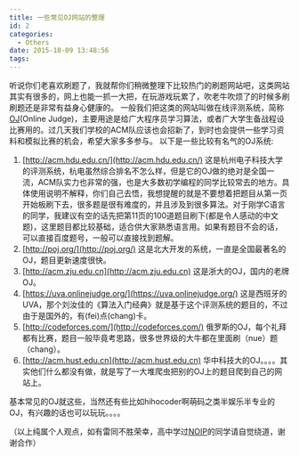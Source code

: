 ```yaml
---
title: 一些常见OJ网站的整理
id: 2
categories:
  - Others
date: 2015-10-09 13:48:56
tags:
---
```


听说你们老喜欢刷题了，我就帮你们稍微整理下比较热门的刷题网站吧，这类网站其实有很多的，网上也能一抓一大把，在玩游戏玩累了，吹老牛吹烦了的时候多刷刷题还是非常有益身心健康的。
一般我们把这类的网站叫做在线评测系统，简称[OJ](http://baike.baidu.com/link?url=lxjBwS96jheCpmPC47fQswcMvEHkxSAHfnQB2hhh_Nrz5eCvj4KAk6kSa5nTcltZxqH1StyTuNGPzYf92SFERq)(Online Judge)，主要用途是给广大程序员学习算法，或者广大学生备战程设比赛用的。过几天我们学校的ACM队应该也会招新了，到时也会提供一些学习资料和模拟比赛的机会，希望大家多多参与。
以下是一些比较有名气的OJ系统:
1. [http://acm.hdu.edu.cn/](http://acm.hdu.edu.cn/)
这是杭州电子科技大学的评测系统，杭电虽然综合排名不怎么样，但是它的OJ做的绝对是全国一流，ACM队实力也非常的强，也是大多数初学编程的同学比较常去的地方。具体使用说明不解释，你们自己去悟，我想提醒的就是不要想着把题目从第一页开始板刷下去，很多题是很有难度的，并且涉及到很多算法。对于刚学C语言的同学，我建议有空的话先把第11页的100道题目刷下(都是令人感动的中文题)，这里题目都比较基础，适合供大家熟悉语言用。如果有题目不会的话，可以直接百度题号，一般可以直接找到题解。
2. [http://poj.org/](http://poj.org/)
这是北大开发的系统，一直是全国最著名的OJ，题目更新速度很快。
3. [http://acm.zju.edu.cn](http://acm.zju.edu.cn)
这是浙大的OJ，国内的老牌OJ。
4. [https://uva.onlinejudge.org/](https://uva.onlinejudge.org/)
这是西班牙的UVA，那个刘汝佳的《算法入门经典》就是基于这个评测系统的题目的，不过由于是国外的，有(fei)点(chang)卡。
5. [http://codeforces.com/](http://codeforces.com/)
俄罗斯的OJ，每个礼拜都有比赛，题目一般毕竟考思路，很多世界级的大牛都在里面刷（nue）题（chang）。
6. [http://acm.hust.edu.cn](http://acm.hust.edu.cn)
华中科技大的OJ。。。。其实他们什么都没有做，就是写了一大堆爬虫把别的OJ上的题目爬到自己的网站上。

基本常见的OJ就这些，当然还有些比如hihocoder啊萌码之类半娱乐半专业的OJ，有兴趣的话也可以玩玩。。。。

（以上纯属个人观点，如有雷同不胜荣幸，高中学过[NOIP](http://baike.baidu.com/view/2736695.htm?fromtitle=noip&fromid=553851&type=syn "noip&fromid=553851&type=syn")的同学请自觉绕道，谢谢合作）